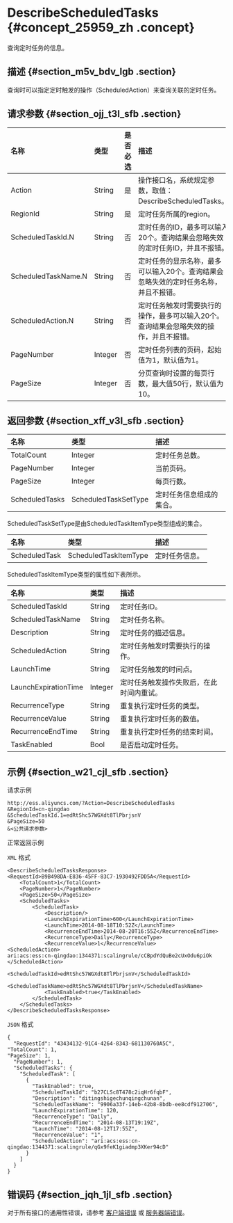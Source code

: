 # DescribeScheduledTasks {#concept_25959_zh .concept}

查询定时任务的信息。

## 描述 {#section_m5v_bdv_lgb .section}

查询时可以指定定时触发的操作（ScheduledAction）来查询关联的定时任务。

## 请求参数 {#section_ojj_t3l_sfb .section}

|名称|类型|是否必选|描述|
|:-|:-|:---|:-|
|Action|String|是|操作接口名，系统规定参数，取值：DescribeScheduledTasks。|
|RegionId|String|是|定时任务所属的region。|
|ScheduledTaskId.N|String|否|定时任务的ID，最多可以输入20个。查询结果会忽略失效的定时任务ID，并且不报错。|
|ScheduledTaskName.N|String|否|定时任务的显示名称，最多可以输入20个。查询结果会忽略失效的定时任务名称，并且不报错。|
|ScheduledAction.N|String|否|定时任务触发时需要执行的操作，最多可以输入20个。查询结果会忽略失效的操作，并且不报错。|
|PageNumber|Integer|否|定时任务列表的页码，起始值为1，默认值为1。|
|PageSize|Integer|否|分页查询时设置的每页行数，最大值50行，默认值为10。|

## 返回参数 {#section_xff_v3l_sfb .section}

|名称|类型|描述|
|:-|:-|:-|
|TotalCount|Integer|定时任务总数。|
|PageNumber|Integer|当前页码。|
|PageSize|Integer|每页行数。|
|ScheduledTasks|ScheduledTaskSetType|定时任务信息组成的集合。|

ScheduledTaskSetType是由ScheduledTaskItemType类型组成的集合。

|名称|类型|描述|
|:-|:-|:-|
|ScheduledTask|ScheduledTaskItemType|定时任务信息。|

ScheduledTaskItemType类型的属性如下表所示。

|名称|类型|描述|
|:-|:-|:-|
|ScheduledTaskId|String|定时任务ID。|
|ScheduledTaskName|String|定时任务名称。|
|Description|String|定时任务的描述信息。|
|ScheduledAction|String|定时任务触发时需要执行的操作。|
|LaunchTime|String|定时任务触发的时间点。|
|LaunchExpirationTime|Integer|定时任务触发操作失败后，在此时间内重试。|
|RecurrenceType|String|重复执行定时任务的类型。|
|RecurrenceValue|String|重复执行定时任务的数值。|
|RecurrenceEndTime|String|重复执行定时任务的结束时间。|
|TaskEnabled|Bool|是否启动定时任务。|

## 示例 {#section_w21_cjl_sfb .section}

请求示例

```
http://ess.aliyuncs.com/?Action=DescribeScheduledTasks
&RegionId=cn-qingdao
&ScheduledTaskId.1=edRtShc57WGXdt8TlPbrjsnV
&PageSize=50
&<公共请求参数>
```

正常返回示例

`XML` 格式

```
<DescribeScheduledTasksResponse>
<RequestId>B9B498DA-E836-45FF-83C7-1930492FDD5A</RequestId>
    <TotalCount>1</TotalCount>
    <PageNumber>1</PageNumber>
    <PageSize>50</PageSize>
    <ScheduledTasks>
        <ScheduledTask>
            <Description/>
            <LaunchExpirationTime>600</LaunchExpirationTime>
            <LaunchTime>2014-08-18T10:52Z</LaunchTime>
            <RecurrenceEndTime>2014-08-20T16:55Z</RecurrenceEndTime>
            <RecurrenceType>Daily</RecurrenceType>
            <RecurrenceValue>1</RecurrenceValue>            
<ScheduledAction>
ari:acs:ess:cn-qingdao:1344371:scalingrule/cCBpdYdQuBe2cUxOdu6piOk
</ScheduledAction>
            <ScheduledTaskId>edRtShc57WGXdt8TlPbrjsnV</ScheduledTaskId>
            <ScheduledTaskName>edRtShc57WGXdt8TlPbrjsnV</ScheduledTaskName>
            <TaskEnabled>true</TaskEnabled>
        </ScheduledTask>
    </ScheduledTasks>
</DescribeScheduledTasksResponse>
```

`JSON` 格式

```
{
  "RequestId": "43434132-91C4-4264-8343-681130760A5C",
"TotalCount": 1,
"PageSize": 1,
  "PageNumber": 1,
  "ScheduledTasks": {
    "ScheduledTask": [
      {
        "TaskEnabled": true,
        "ScheduledTaskId": "b27CLSc8T478c2iqHr6fqbF",
        "Description": "ditingshigechunqingchunan",
        "ScheduledTaskName": "9906a33f-14eb-42b8-8bdb-ee8cdf912706",
        "LaunchExpirationTime": 120,
        "RecurrenceType": "Daily",
        "RecurrenceEndTime": "2014-08-13T19:19Z",
        "LaunchTime": "2014-08-12T17:55Z",
        "RecurrenceValue": "1",
        "ScheduledAction": "ari:acs:ess:cn-qingdao:1344371:scalingrule/qGx9feK1giadmp3XKer94cD"
      }
    ]
  }
}
```

## 错误码 {#section_jqh_1jl_sfb .section}

对于所有接口的通用性错误，请参考 [客户端错误](intl.zh-CN/API参考/错误代码/客户端错误.md#) 或 [服务器端错误](intl.zh-CN/API参考/错误代码/服务器端错误.md#)。

